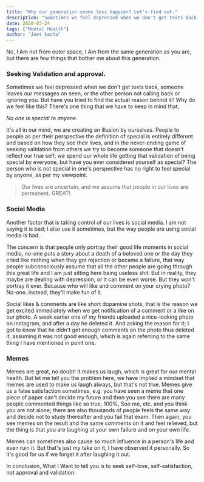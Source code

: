 ```yaml
---
title: "Why our generation seems less happier? Let's find out."
description: "Sometimes we feel depressed when we don't get texts back, someone leaves our messages on seen, or the other person not calling back or ignoring you. But have you tried to find the actual reason behind it?"
date: 2020-03-24
tags: ["Mental Health"]
author: "Jeet kacha"
---
```


No, I Am not from outer space, I Am from the same generation as you are, but there are few things that bother me about this generation.

### Seeking Validation and approval.

Sometimes we feel depressed when we don't get texts back, someone leaves our messages on seen, or the other person not calling back or ignoring you. But have you tried to find the actual reason behind it? Why do we feel like this? There's one thing that we have to keep in mind that,

_No one is special to anyone._

It's all in our mind, we are creating an illusion by ourselves. People to people as per their perspective the definition of special is entirely different and based on how they see their lives, and in the never-ending game of seeking validation from others we try to become someone that doesn't reflect our true self; we spend our whole life getting that validation of being special by everyone, but have you ever considered yourself as special? The person who is not special in one's perspective has no right to feel special by anyone, as per my viewpoint.

> Our lives are uncertain, and we assume that people in our lives are permanent. GREAT!

### Social Media

Another factor that is taking control of our lives is social media. I am not saying it is bad; I also use it sometimes, but the way people are using social media is bad.

The concern is that people only portray their good life moments in social media, no-one puts a story about a death of a beloved one or the day they cried like nothing when they got rejection or became a failure, that way people subconsciously assume that all the other people are going through this great life and I am just sitting here being useless shit. But in reality, they maybe are dealing with depression, or it can be even worse. But they won't portray it ever. Because who will like and comment on your crying photo? No-one. instead, they'll make fun of it.

Social likes & comments are like short dopamine shots, that is the reason we get excited immediately when we get notification of a comment or a like on our photo. A week earlier one of my friends uploaded a nice-looking photo on Instagram, and after a day he deleted it. And asking the reason for it; I got to know that he didn't get enough comments on the photo thus deleted it; assuming it was not good enough, which is again referring to the same thing I have mentioned in point one.

### Memes

Memes are great, no doubt! It makes us laugh, which is great for our mental health. But let me tell you the problem here, we have implied a mindset that memes are used to make us laugh always, but that's not true. Memes give us a false satisfaction sometimes, e.g. you have seen a meme that one piece of paper can't decide my future and then you see there are many people commented things like so true, 100%, Soo me, etc. and you think you are not alone; there are also thousands of people feels the same way and decide not to study thereafter and you fail that exam. Then again, you see memes on the result and the same comments on it and feel relieved, but the thing is that you are laughing at your own failure and on your own life.

Memes can sometimes also cause so much influence in a person's life and even ruin it. But that's just my take on it, I have observed it personally. So it's good for us if we forget it after laughing it out.

In conclusion, What I Want to tell you is to seek self-love, self-satisfaction, not approval and validation.
